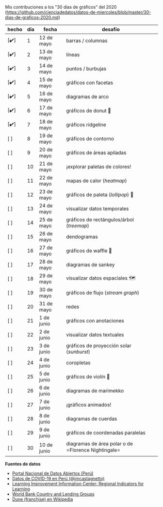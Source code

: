 Mis contribuciones a los "30 días de gráficos" del 2020 (https://github.com/cienciadedatos/datos-de-miercoles/blob/master/30-dias-de-graficos-2020.md)


| hecho | día | fecha | desafío |
|-------|-----|-------|---------|
|  [:heavy_check_mark:]  | 1 | 12 de mayo | barras / columnas
|  [:heavy_check_mark:]  | 2 | 13 de mayo | líneas
|  [:heavy_check_mark:]  | 3 | 14 de mayo | puntos / burbujas
|  [:heavy_check_mark:]  | 4 | 15 de mayo | gráficos con facetas
|  [:heavy_check_mark:]  | 5 | 16 de mayo | diagramas de arco
|  [:heavy_check_mark:]  | 6 | 17 de mayo | gráficos de donut :doughnut:
|  [:heavy_check_mark:]  | 7 | 18 de mayo | gráficos ridgeline
|  [ ]  | 8 | 19 de mayo | gráficos de contorno
|  [ ]  | 9 | 20 de mayo | gráficos de áreas apiladas
|  [ ]  | 10 | 21 de mayo | ¡explorar paletas de colores!
|  [ ]  | 11 | 22 de mayo | mapas de calor (_heatmap_)
|  [ ]  | 12 | 23 de mayo | gráficos de paleta (_lollipop_) :lollipop:
|  [ ]  | 13 | 24 de mayo | visualizar datos temporales
|  [ ]  | 14 | 25 de mayo | gráficos de rectángulos/árbol (_treemap_)
|  [ ]  | 15 | 26 de mayo | dendogramas
|  [ ]  | 16 | 27 de mayo | gráficos de waffle :waffle:
|  [ ]  | 17 | 28 de mayo | diagramas de sankey
|  [ ]  | 18 | 29 de mayo | visualizar datos espaciales :world_map:
|  [ ]  | 19 | 30 de mayo | gráficos de flujo (_stream graph_)
|  [ ]  | 20 | 31 de mayo | redes
|  [ ]  | 21 | 1 de junio | gráficos con anotaciones
|  [ ]  | 22 | 2 de junio | visualizar datos textuales
|  [ ]  | 23 | 3 de junio | gráficos de proyección solar (_sunburst_)
|  [ ]  | 24 | 4 de junio | coropletas
|  [ ]  | 25 | 5 de junio | gráficos de violín :violin:
|  [ ]  | 26 | 6 de junio | diagramas de marimekko
|  [ ]  | 27 | 7 de junio | ¡gráficos animados!
|  [ ]  | 28 | 8 de junio | diagramas de cuerdas
|  [ ]  | 29 | 9 de junio | gráficos de coordenadas paralelas
|  [ ]  | 30 | 10 de junio | diagramas de área polar o de :star:Florence Nightingale:star:

**Fuentes de datos**

- [Portal Nacional de Datos Abiertos (Perú)](https://www.datosabiertos.gob.pe/)
- [Datos de COVID-19 en Perú (@jmcastagnetto)](https://github.com/jmcastagnetto/covid-19-peru-data)
- [Learning Improvement Information Center: Regional Indicators for Learning](https://mydata.iadb.org/Education/Learning-Improvement-Information-Center-Regional-I/sqwh-9zsr)
- [World Bank Country and Lending Groups](https://datahelpdesk.worldbank.org/knowledgebase/articles/906519-world-bank-country-and-lending-groups)
- [Dune (franchise) en Wikipedia](https://en.wikipedia.org/wiki/Dune_(franchise))
